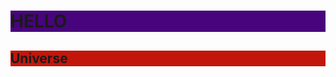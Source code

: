 </head>
<body>
<h1 style="background-color:#48047D;">HELLO</h1>
<h2 style="background-color:#C3160B;">Universe</h2>
</body>
